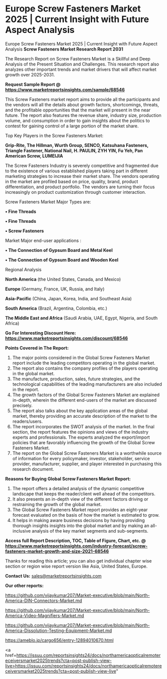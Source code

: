 # Europe Screw Fasteners Market 2025 | Current Insight with Future Aspect Analysis
Europe Screw Fasteners Market 2025 | Current Insight with Future Aspect Analysis
<strong>Screw Fasteners Market Research Report 2031</strong>

The Research Report on Screw Fasteners Market is a Skillful and Deep Analysis of the Present Situation and Challenges. This research report also analyzes other important trends and market drivers that will affect market growth over 2025-2031.

<strong>Request Sample Report @ <a href=https://www.marketreportsinsights.com/sample/68546>https://www.marketreportsinsights.com/sample/68546</a></strong>

This Screw Fasteners market report aims to provide all the participants and the vendors will all the details about growth factors, shortcomings, threats, and the profitable opportunities that the market will present in the near future. The report also features the revenue share, industry size, production volume, and consumption in order to gain insights about the politics to contest for gaining control of a large portion of the market share.

Top Key Players in the Screw Fasteners Market:

<strong>Grip-Rite, The Hillman, Wurth Group, SENCO, Katsuhana Fasteners, Triangle Fastener, National Nail, H. PAULIN, ZYH YIN, Fu Yeh, Pan American Screw, LUMEIJIA</strong>

The Screw Fasteners Industry is severely competitive and fragmented due to the existence of various established players taking part in different marketing strategies to increase their market share. The vendors operating in the market are profiled based on price, quality, brand, product differentiation, and product portfolio. The vendors are turning their focus increasingly on product customization through customer interaction.

Screw Fasteners Market Major Types are:

<strong>• Fine Threads

• Fine Threads

• Screw Fasteners</strong>

Market Major end-user applications :

<strong>• The Connection of Gypsum Board and Metal Keel

• The Connection of Gypsum Board and Wooden Keel</strong>

Regional Analysis

</u><strong><b>North America</b></strong> (the United States, Canada, and Mexico)

<strong><b>Europe </b></strong>(Germany, France, UK, Russia, and Italy)

<strong><b>Asia-Pacific</b></strong> (China, Japan, Korea, India, and Southeast Asia)

<strong><b>South America</b></strong> (Brazil, Argentina, Colombia, etc.)

<strong><b>The Middle East and Africa</b></strong> (Saudi Arabia, UAE, Egypt, Nigeria, and South Africa)

<strong>Go For Interesting Discount Here: <a href=https://www.marketreportsinsights.com/discount/68546>https://www.marketreportsinsights.com/discount/68546</a></strong>

<strong>Points Covered in The Report:</strong>
<ol>
  <li>The major points considered in the Global Screw Fasteners Market report include the leading competitors operating in the global market.</li>
  <li>The report also contains the company profiles of the players operating in the global market.</li>
  <li>The manufacture, production, sales, future strategies, and the technological capabilities of the leading manufacturers are also included in the report.</li>
  <li>The growth factors of the Global Screw Fasteners Market are explained in-depth, wherein the different end-users of the market are discussed precisely.</li>
  <li>The report also talks about the key application areas of the global market, thereby providing an accurate description of the market to the readers/users.</li>
  <li>The report incorporates the SWOT analysis of the market. In the final section, the report features the opinions and views of the industry experts and professionals. The experts analyzed the export/import policies that are favorably influencing the growth of the Global Screw Fasteners Market.</li>
  <li>The report on the Global Screw Fasteners Market is a worthwhile source of information for every policymaker, investor, stakeholder, service provider, manufacturer, supplier, and player interested in purchasing this research document.</li>
</ol>
<strong>Reasons for Buying Global Screw Fasteners Market Report:</strong>

<ol>
  <li>The report offers a detailed analysis of the dynamic competitive landscape that keeps the reader/client well ahead of the competitors.</li>
  <li>It also presents an in-depth view of the different factors driving or restraining the growth of the global market.</li>
  <li>The Global Screw Fasteners Market report provides an eight-year forecast evaluated on the basis of how the market is estimated to grow.</li>
  <li>It helps in making aware business decisions by having providing thorough insights insights into the global market and by making an all-inclusive analysis of the key market segments and sub-segments.</li>
</ol>
<strong>Access full Report Description, TOC, Table of Figure, Chart, etc. @ <a href=https://www.marketreportsinsights.com/industry-forecast/screw-fasteners-market-growth-and-size-2021-68546>https://www.marketreportsinsights.com/industry-forecast/screw-fasteners-market-growth-and-size-2021-68546</a></strong>


Thanks for reading this article; you can also get individual chapter wise section or region wise report version like Asia, United States, Europe.

<strong>Contact Us:</strong>
sales@marketreportsinsights.com

<strong>Our other reports:</strong>

<a href=https://github.com/vijaykumar207/Market-executive/blob/main/North-America-DIN-Connectors-Market.md>https://github.com/vijaykumar207/Market-executive/blob/main/North-America-DIN-Connectors-Market.md</a>

<a href=https://github.com/vijaykumar207/Market-executive/blob/main/North-America-Video-Magnifiers-Market.md>https://github.com/vijaykumar207/Market-executive/blob/main/North-America-Video-Magnifiers-Market.md</a>

<a href=https://github.com/vijaykumar207/Market-executive/blob/main/North-America-Dissolution-Testing-Equipment-Market.md>https://github.com/vijaykumar207/Market-executive/blob/main/North-America-Dissolution-Testing-Equipment-Market.md</a>

<a href=https://ameblo.jp/cargo656/entry-12894010670.html>https://ameblo.jp/cargo656/entry-12894010670.html</a>

<a href=https://issuu.com/reportsinsights24/docs/northamericaopticalremotereceiversmarket2025trends?cta=post-publish-view-live>https://issuu.com/reportsinsights24/docs/northamericaopticalremotereceiversmarket2025trends?cta=post-publish-view-live</a>"
